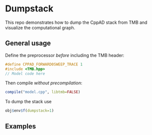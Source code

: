 # Dumpstack

This repo demonstrates how to dump the CppAD stack from TMB and
visualize the computational graph.

## General usage

Define the preprocessor *before* including the TMB header:

```cpp
#define CPPAD_FORWARD0SWEEP_TRACE 1
#include <TMB.hpp>
// Model code here
```

Then compile *without precompilation*:

```r
compile("model.cpp", libtmb=FALSE)
```

To dump the stack use

```r
obj$env$f(dumpstack=1)
```

## Examples
